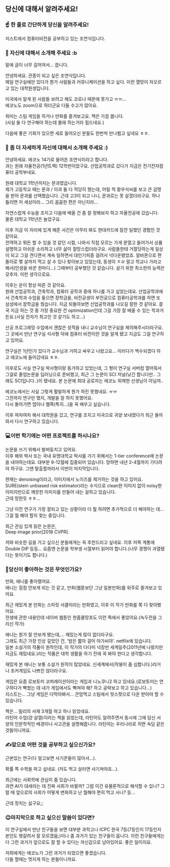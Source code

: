 ## 당신에 대해서 알려주세요!

### ☝️ 한 줄로 간단하게 당신을 알려주세요!  
지스트에서 컴퓨터비전을 공부하고 있는 조연식입니다.


### 🙌 자신에 대해서 소개해 주세요 :b
밑에 글이 너무 길어져서... 씁니다.  

안녕하세요. 관종이 되고 싶은 조연식입니다.  
매일 연구실에만 있다가 뭔가 사람들과 커뮤니케이션을 하고 싶다. 이런 열망이 차오르고 있는 대학원생입니다.  
  
미국에서 알게 된 사람들 보려고 해도 코로나 때문에 못가고 ㅠㅠ...  
에코노도 zoom으로 하더군요 다들 수고가 많아요.  
  
취미는 스팀 게임을 하거나 만화를 즐겨보고요. 책은 가끔 봅니다.  
(사실 둘 다 연구해야 하는데 몰래 하는거라 힘드네요.)  

다음에 좋은 기회가 있으면 새로 들어오신 분들도 한번씩 만나뵙고 싶네요 ㅎㅎ.  

### 🙌 좀 더 자세하게 자신에 대해서 소개해 주세요 :)  
안녕하세요. 에코노 14기로 들어온 조연식이라고 합니다.  
과는 원래 자율전공(1년트랙) 12학번이었구요. 산업공학과로 갔다가 지금은 전기전자컴퓨터 공학부네요.  

원래 대학교 1학년까지는 문과였습니다.  
제가 고등학교 때는 문과 / 이과 둘 다 적당히 했는데, 어릴 적 황우석씨를 보고 큰 감명을 받아 문과를 선택했습니다.
근데 고3이 되고 나니, 문과로는 못 살겠더라구요. 하나 틀리면 저 세상이라... 그리 꼼꼼한 편은 아닌지라...

자연스럽게 수능을 조지고 다음에 배울 건 좀 잘 정해보자 하고 자율전공에 갔습니다.  
물론 대학교 1학년은 놀았구요.

이후 지금 이 자리에 있게 해준 사건은 아무리 봐도 현대카드에 잠깐 일했던 경험인 것 같아요.  
전역하고 뭐든 할 수 있을 것 같던 시절, 나와서 직접 모르는 가게 문열고 들어가서 상품 설명하고 아쉬운 소리하고 너무 삶이 절망스럽더라구요.
사람들한테 거절당하는게 일상이 되고 그걸 견디면서 계속 일하면서 대인기피증 걸려서 넉다운됐었죠. 알바몬으로 편돌이로 몇 살까지 먹고 살 수 있나 찾아보고 있었는데, 동생이 ㅈㄹ 말고 학교나 가라고 해서(인생을 바꾼 한마디...) 그때부터 공부했던 것 같습니다.
살기 위한 최소한의 능력은 갖추자. 이런 생각으로요.

이후는 운이 항상 따른 것 같아요.  
원래 산업공학과, 건축학과, 컴퓨터 공학과 중에 하나를 가고 싶었는데요. 산업공학과에서 건축학과 수업을 들으면 장학금을, 비전공생이 부전공으로 컴퓨터공학과를 하면 또 삼성에서 장학금을 줬습니다.
지금 되돌아보면 산업공학과를 나오길 잘한 것 같아요. 결국 지금 하는 것 중 가장 중요한 건 optimization인데 그걸 가장 잘 배울 수 있는 학과거든요.(사실 전자가 최고인 것 같기도 하고...)

산공 프로그래밍 수업에서 괜찮은 성적을 내니 교수님이 연구실을 제의해주시더라구요. 그 곳에서 만난 연구실 석사형 덕에 컴퓨터 비전이란 것을 알게 됐고 지금도 그걸 연구하고 있어요.  

연구실은 1년인가 있다가 교수님과 거하고 싸우고 나왔고요... 이러다가 백수되겠다 하고 에코노에 들어갔네요 ㅎㅎ.

이후로도 사실 연구실 박사형이랑 동거하고 있었는데, 그 형이 연구실 서버컴 열어줘서 그걸로 졸업논문을 딥러닝으로 준비했고, 최근 그 논문이 SCI 저널(낮긴 합니다만.. 그래도 SCI입니다..)이 됐네요. 본 논문에 최대 공로자는 에코노 위제현 선생님이 아닐까..

에코노에서는 사실 그렇게 활발하게 뭔가 하진 못했네요. ㅠㅠ  
그전까지 연구만 했지, 개발을 잘 하지 못했어요.   
다시 돌아가면 앱이나 웹쪽(특히...)을 꼭 배우고 싶습니다.

이후 여차여차 해서 대학원을 갔고, 연구를 조지고 미국으로 귀양 보내졌다가 최근 돌아와서 다시 연구하고 있습니다.  

### 💻이번 학기에는 어떤 프로젝트를 하시나요?  

논문을 쓰기 위해서 발버둥치고 있어요.  
이후 해외 박사 또는 국내 유명대학교 박사를 가기 위해서는 1-tier conference에 논문을 내야하는데요.
대부분 9-12월에 집중되어 있습니다. 망하면 내년 2-4월까지 기다려야 하구요. 그땐 탈출할꺼라서 이번이 마지막입니다.  

현재는 denoising이라고, 이미지에서 노이즈를 제거하는 것을 하고 있어요. SURE(stein unbiased risk estimator)라는 수식으로 clean한 이미지 없이 noisy한 이미지만으로 깨끗한 이미지를 만들어 내는 걸하고 있습니다.  
근데 망한듯 ㅎㅎ...  
  
그냥 이전 연구가 가장 잘되고 있는 상황이라 더 뭘 하려면 추가적으로 더 해야하는 데... 그걸 뭘 해야 할지 찾는 중입니다.  

최근 관심 있게 읽은 논문은,  
Deep image prior[2018 CVPR].  

저와 비슷한 길을 가고 싶으신 분들에게는 꼭 추천드리고 싶네요. 이후 저쪽 계통에 Double DIP 등등... 요즘엔 논문을 학부생 시절부터 읽어야 합니다.(너무 경쟁이 과열됐다는 뜻이기도 합니다.)


### 💓당신이 좋아하는 것은 무엇인가요?  
만화, 애니를 좋아했어요.  
애니는 점점 안보게 되는 것 같고, 만화(웹툰보단 그냥 일본만화)를 위주로 즐겨보고 있어요.  

최근 재밌게 본 만화는 스피릿 서클이라는 만화였고, 이후 이 작가 만화를 쭉 다 찾아봤어요.  
전생에 관한 내용인데 네이버 웹툰인 한줌물망초도 이런 쪽에서 좋았어요.(녹두전을 그리신 작가)  

애니는 뭔가 잘 안보게 됐는데,... 재밌는게 많이 없더라구요.  
그래도 최근 가장 인상 깊었던 건, '밤은 짧아 걸어 아가씨야'. netfilx에 있습니다.  
일본 소설가의 작품이 원작인데, 이 작가의 다다미 넉장반 세계일주(2011년에 나왔지만 지금도 재밌네요.)라는 작품은 대학 생활을 하기 전에 꼭 봐야 한다고 생각합니다.  

재밌게 본 애니는 보통 소설가 원작이 많았네요. 신세계에서(작붕이 좀 심합니다.)라거나 조커게임도 나쁘진 않더라구요.  

게임은 요즘 
로보토미 코퍼레이션이라는 게임과 니노쿠니2 하고 있네요.(로보토미는 연구하다가 빡쳤는 데 내가 게임에서도 빡쳐야 해? 하고 공략보고 하고 있습니다...)  
지스트는... 그냥 게임은 다막아봐서... 큰맘먹고 스팀에서 핫스팟으로 다운 받아야 할 수 있습니다.
  
책은... 밀리의 서재 3개월 하고 하나 읽었네요.  
라틴어 수업(걍 살껄)이라는 책을 읽었는데, 라틴어도 알려주면서 동시에 그에 담신 서양의 인문학적인 배경이나 사고관을 설명해줍니다. 라틴어는 우리나라로 치면 속담 같은 것들이니까요.  

### ✍앞으로 어떤 것을 공부하고 싶으신가요?

  근본있는 연구(다 알고보면 사기꾼들이 많아서...).  
  
  확률 쪽 수학을 파고 싶네요. (저도 먹고 살라면 사기쳐야죠...).  
  
  최근에는 사회학에 관심이 좀 있습니다.  
  과연 AI가 대세라는 데 진짜 사회가 바뀔까? 그럼 이건 유물론적으로 해석할 수 있나? 그럴 때 앞으로의 사회가 어떻게 변화하고 난 뭘해야 편히 먹고 사나? 등... 
    
  근데 정치는 싫구요;;
  
  


### 😉마지막으로 하고 싶으신 말씀이 있다면?

  이 연구실에서 만난 친구들을 보면 대부분 과학고나 ICPC 한국 7등(7등인지 17등인지 본인도 헷갈려서 잘 모르겠음;)이나 좀 과거가 있는 친구들이 옵니다.
  이런 친구들에게는 다 그런 과거가 앞으로도 잘 할 수 있다는 자신감으로 남아있어요. 좋은 일이지요.    
     
  저희에게는 에코노가 그런 과거가 되었으면 좋겠습니다.  
  다들 할때는 멋지게 하는 분들이니까요.  

